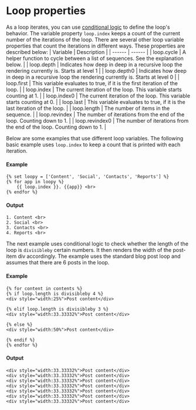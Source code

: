 # Loop properties
As a loop iterates, you can use [conditional logic](/docs/hubl/if-statements) to define the loop's behavior. The variable property `loop.index` keeps a count of the current number of the iterations of the loop. There are several other loop variable properties that count the iterations in different ways. These properties are described below:
| Variable | Description | 
|  ------  |  ------  | 
| loop.cycle | A helper function to cycle between a list of sequences. See the explanation below. | 
| loop.depth | Indicates how deep in deep in a recursive loop the rendering currently is. Starts at level 1 | 
| loop.depth0 | Indicates how deep in deep in a recursive loop the rendering currently is. Starts at level 0 | 
| loop.first | This variable evaluates to true, if it is the first iteration of the loop. | 
| loop.index | The current iteration of the loop. This variable starts counting at 1. | 
| loop.index0 | The current iteration of the loop. This variable starts counting at 0. | 
| loop.last | This variable evaluates to true, if it is the last iteration of the loop. | 
| loop.length | The number of items in the sequence. | 
| loop.revindex | The number of iterations from the end of the loop. Counting down to 1. | 
| loop.revindex0 | The number of iterations from the end of the loop. Counting down to 1. | 

Below are some examples that use different loop variables. The following basic example uses `loop.index` to keep a count that is printed with each iteration.

#### Example
```jinja2
{% set loopy = ['Content', 'Social', 'Contacts', 'Reports'] %}
{% for app in loopy %}
    {{ loop.index }}. {{app}} <br>
{% endfor %}
```

#### Output
```jinja2
1. Content <br>
2. Social <br>
3. Contacts <br>
4. Reports <br>
```

The next example uses conditional logic to check whether the length of the loop is `divisibleby` certain numbers. It then renders the width of the post-item div accordingly. The example uses the standard blog post loop and assumes that there are 6 posts in the loop.

#### Example
```jinja2
{% for content in contents %}
{% if loop.length is divisibleby 4 %}
<div style="width:25%">Post content</div>

{% elif loop.length is divisibleby 3 %}
<div style="width:33.33332%">Post content</div>

{% else %}
<div style="width:50%">Post content</div>

{% endif %}
{% endfor %}
```

#### Output
```jinja2
<div style="width:33.33332%">Post content</div>
<div style="width:33.33332%">Post content</div>
<div style="width:33.33332%">Post content</div>
<div style="width:33.33332%">Post content</div>
<div style="width:33.33332%">Post content</div>
<div style="width:33.33332%">Post content</div>
<div style="width:33.33332%">Post content</div>
```

